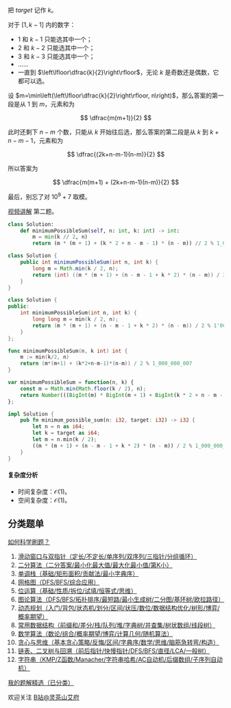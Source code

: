 把 $\textit{target}$ 记作 $k$。

对于 $[1,k-1]$ 内的数字：

- $1$ 和 $k-1$ 只能选其中一个；
- $2$ 和 $k-2$ 只能选其中一个；
- $3$ 和 $k-3$ 只能选其中一个；
- ……
- 一直到 $\left\lfloor\dfrac{k}{2}\right\rfloor$，无论 $k$ 是奇数还是偶数，它都可以选。

设 $m=\min\left(\left\lfloor\dfrac{k}{2}\right\rfloor, n\right)$，那么答案的第一段是从 $1$ 到 $m$，元素和为

$$
\dfrac{m(m+1)}{2}
$$

此时还剩下 $n-m$ 个数，只能从 $k$ 开始往后选，那么答案的第二段是从 $k$ 到 $k+n-m-1$，元素和为

$$
\dfrac{(2k+n-m-1)(n-m)}{2}
$$

所以答案为

$$
\dfrac{m(m+1) + (2k+n-m-1)(n-m)}{2}
$$

最后，别忘了对 $10^9+7$ 取模。

[视频讲解](https://www.bilibili.com/video/BV1Rx4y1f75Y/) 第二题。

```py [sol-Python3]
class Solution:
    def minimumPossibleSum(self, n: int, k: int) -> int:
        m = min(k // 2, n)
        return (m * (m + 1) + (k * 2 + n - m - 1) * (n - m)) // 2 % 1_000_000_007
```

```java [sol-Java]
class Solution {
    public int minimumPossibleSum(int n, int k) {
        long m = Math.min(k / 2, n);
        return (int) ((m * (m + 1) + (n - m - 1 + k * 2) * (n - m)) / 2 % 1_000_000_007);
    }
}
```

```cpp [sol-C++]
class Solution {
public:
    int minimumPossibleSum(int n, int k) {
        long long m = min(k / 2, n);
        return (m * (m + 1) + (n - m - 1 + k * 2) * (n - m)) / 2 % 1'000'000'007;
    }
};
```

```go [sol-Go]
func minimumPossibleSum(n, k int) int {
	m := min(k/2, n)
	return (m*(m+1) + (k*2+n-m-1)*(n-m)) / 2 % 1_000_000_007
}
```

```js [sol-JavaScript]
var minimumPossibleSum = function(n, k) {
    const m = Math.min(Math.floor(k / 2), n);
    return Number(((BigInt(m) * BigInt(m + 1) + BigInt(k * 2 + n - m - 1) * BigInt(n - m)) / 2n) % 1_000_000_007n);
};
```

```rust [sol-Rust]
impl Solution {
    pub fn minimum_possible_sum(n: i32, target: i32) -> i32 {
        let n = n as i64;
        let k = target as i64;
        let m = n.min(k / 2);
        ((m * (m + 1) + (n - m - 1 + k * 2) * (n - m)) / 2 % 1_000_000_007) as i32
    }
}
```

#### 复杂度分析

- 时间复杂度：$\mathcal{O}(1)$。
- 空间复杂度：$\mathcal{O}(1)$。

## 分类题单

[如何科学刷题？](https://leetcode.cn/circle/discuss/RvFUtj/)

1. [滑动窗口与双指针（定长/不定长/单序列/双序列/三指针/分组循环）](https://leetcode.cn/circle/discuss/0viNMK/)
2. [二分算法（二分答案/最小化最大值/最大化最小值/第K小）](https://leetcode.cn/circle/discuss/SqopEo/)
3. [单调栈（基础/矩形面积/贡献法/最小字典序）](https://leetcode.cn/circle/discuss/9oZFK9/)
4. [网格图（DFS/BFS/综合应用）](https://leetcode.cn/circle/discuss/YiXPXW/)
5. [位运算（基础/性质/拆位/试填/恒等式/思维）](https://leetcode.cn/circle/discuss/dHn9Vk/)
6. [图论算法（DFS/BFS/拓扑排序/最短路/最小生成树/二分图/基环树/欧拉路径）](https://leetcode.cn/circle/discuss/01LUak/)
7. [动态规划（入门/背包/状态机/划分/区间/状压/数位/数据结构优化/树形/博弈/概率期望）](https://leetcode.cn/circle/discuss/tXLS3i/)
8. [常用数据结构（前缀和/差分/栈/队列/堆/字典树/并查集/树状数组/线段树）](https://leetcode.cn/circle/discuss/mOr1u6/)
9. [数学算法（数论/组合/概率期望/博弈/计算几何/随机算法）](https://leetcode.cn/circle/discuss/IYT3ss/)
10. [贪心与思维（基本贪心策略/反悔/区间/字典序/数学/思维/脑筋急转弯/构造）](https://leetcode.cn/circle/discuss/g6KTKL/)
11. [链表、二叉树与回溯（前后指针/快慢指针/DFS/BFS/直径/LCA/一般树）](https://leetcode.cn/circle/discuss/K0n2gO/)
12. [字符串（KMP/Z函数/Manacher/字符串哈希/AC自动机/后缀数组/子序列自动机）](https://leetcode.cn/circle/discuss/SJFwQI/)

[我的题解精选（已分类）](https://github.com/EndlessCheng/codeforces-go/blob/master/leetcode/SOLUTIONS.md)

欢迎关注 [B站@灵茶山艾府](https://space.bilibili.com/206214)

